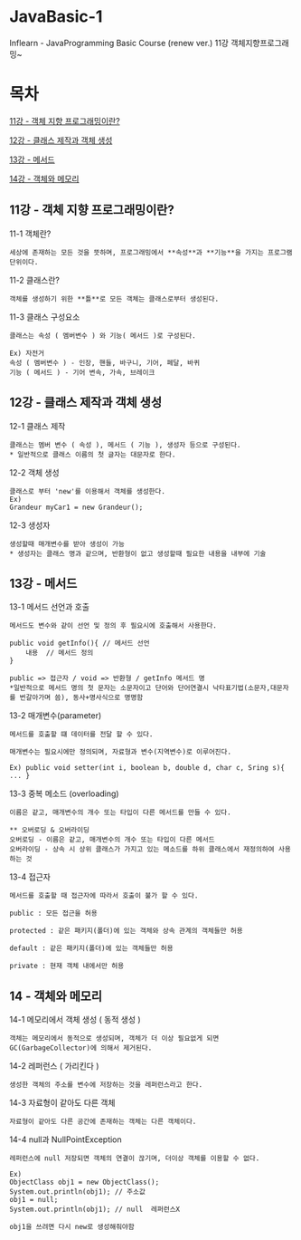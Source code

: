 # JavaBasic-1
Inflearn - JavaProgramming Basic Course (renew ver.) 11강 객체지향프로그래밍~

목차 
====

[11강 - 객체 지향 프로그래밍이란?](#11강---객체-지향-프로그래밍이란?)

[12강 - 클래스 제작과 객체 생성](#12강---클래스-제작과-객체-생성)

[13강 - 메서드](#13강---메서드)

[14강 - 객체와 메모리](#14---객체와-메모리)



11강 - 객체 지향 프로그래밍이란?
-----------------

11-1 객체란?

`````
세상에 존재하는 모든 것을 뜻하며, 프로그래밍에서 **속성**과 **기능**을 가지는 프로그램 단위이다.
`````

11-2 클래스란?
`````
객체를 생성하기 위한 **틀**로 모든 객체는 클래스로부터 생성된다.
`````

11-3 클래스 구성요소
`````
클래스는 속성 ( 멤버변수 ) 와 기능( 메서드 )로 구성된다.

Ex) 자전거
속성 ( 멤버변수 ) - 인장, 핸들, 바구니, 기어, 페달, 바퀴
기능 ( 메서드 ) - 기어 변속, 가속, 브레이크
`````

12강 - 클래스 제작과 객체 생성
--------------

12-1 클래스 제작
`````
클래스는 멤버 변수 ( 속성 ), 메서드 ( 기능 ), 생성자 등으로 구성된다.
* 일반적으로 클래스 이름의 첫 글자는 대문자로 한다.
`````

12-2 객체 생성
`````
클래스로 부터 'new'를 이용해서 객체를 생성한다.
Ex) 
Grandeur myCar1 = new Grandeur();
`````
12-3 생성자
`````
생성할때 매개변수를 받아 생성이 가능
* 생성자는 클래스 명과 같으며, 반환형이 없고 생성할때 필요한 내용을 내부에 기술
`````

13강 - 메서드
-------

13-1 메서드 선언과 호출
`````
메서드도 변수와 같이 선언 및 정의 후 필요시에 호출해서 사용한다.

public void getInfo(){ // 메서드 선언
	내용	// 메서드 정의
}

public => 접근자 / void => 반환형 / getInfo 메서드 명
*일반적으로 메서드 명의 첫 문자는 소문자이고 단어와 단어연결시 낙타표기법(소문자,대문자를 번갈아가며 씀), 동사+명사식으로 명명함
`````

13-2 매개변수(parameter)
`````
메서드를 호출할 떄 데이터를 전달 할 수 있다.

매개변수는 필요시에만 정의되며, 자료형과 변수(지역변수)로 이루어진다.

Ex) public void setter(int i, boolean b, double d, char c, Sring s){ ... }
`````

13-3 중복 메소드 (overloading)
`````
이름은 같고, 매개변수의 개수 또는 타입이 다른 메서드를 만들 수 있다.

** 오버로딩 & 오버라이딩
오버로딩 - 이름은 같고, 매개변수의 개수 또는 타입이 다른 메서드
오버라이딩 - 상속 시 상위 클래스가 가지고 있는 메소드를 하위 클래스에서 재정의하여 사용하는 것
`````

13-4 접근자
`````
메서드를 호출할 때 접근자에 따라서 호출이 불가 할 수 있다.

public : 모든 접근을 허용

protected : 같은 패키지(폴더)에 있는 객체와 상속 관계의 객체들만 허용

default : 같은 패키지(폴더)에 있는 객체들만 허용

private : 현재 객체 내에서만 허용
`````

14 - 객체와 메모리
-------

14-1 메모리에서 객체 생성 ( 동적 생성 )
`````
객체는 메모리에서 동적으로 생성되며, 객체가 더 이상 필요없게 되면 GC(GarbageCollector)에 의해서 제거된다.
`````

14-2 레퍼런스 ( 가리킨다 )
`````
생성한 객체의 주소를 변수에 저장하는 것을 레퍼런스라고 한다.
`````

14-3 자료형이 같아도 다른 객체 
`````
자료형이 같아도 다른 공간에 존재하는 객체는 다른 객체이다.
`````

14-4 null과 NullPointException
`````
레퍼런스에 null 저장되면 객체의 연결이 끊기며, 더이상 객체를 이용할 수 없다.

Ex)
ObjectClass obj1 = new ObjectClass();
System.out.println(obj1); // 주소값
obj1 = null;
System.out.println(obj1); // null  레퍼런스X

obj1을 쓰려면 다시 new로 생성해줘야함
`````
